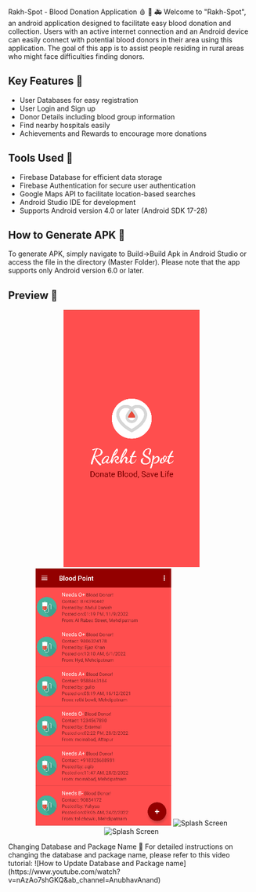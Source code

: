 Rakh-Spot - Blood Donation Application 🩸 💚 🚑
Welcome to "Rakh-Spot", an android application designed to facilitate easy blood donation and collection. Users with an active internet connection and an Android device can easily connect with potential blood donors in their area using this application. The goal of this app is to assist people residing in rural areas who might face difficulties finding donors.

## Key Features 🌠
- User Databases for easy registration
- User Login and Sign up
- Donor Details including blood group information
- Find nearby hospitals easily
- Achievements and Rewards to encourage more donations
## Tools Used 🔧
- Firebase Database for efficient data storage
- Firebase Authentication for secure user authentication
- Google Maps API to facilitate location-based searches
- Android Studio IDE for development
- Supports Android version 4.0 or later (Android SDK 17-28)
## How to Generate APK 💾
To generate APK, simply navigate to Build->Build Apk in Android Studio or access the file in the directory (Master Folder). Please note that the app supports only Android version 6.0 or later.

## Preview 👀
<p align = "center">
<img src="https://github.com/TUNKSTUN/BloodBank-master/blob/master/Splash.png" alt="Splash Screen"/>
<img src="https://github.com/TUNKSTUN/BloodBank-master/blob/master/Content.png" alt="Splash Screen"/>
<img src="https://github.com/TUNSKTUN/BloodBank-master/blob/master/DashBoard.png" alt="Splash Screen"/>
<img src="https://github.com/TUNSKTUN/BloodBank-master/blob/master/Profile.png" alt="Splash Screen"/>
</P>
Changing Database and Package Name 📁
For detailed instructions on changing the database and package name, please refer to this video tutorial: 
![How to Update Database and Package name](https://www.youtube.com/watch?v=nAzAo7shGKQ&ab_channel=AnubhavAnand)
